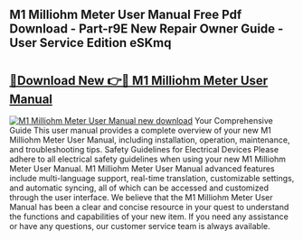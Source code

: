 ## M1 Milliohm Meter User Manual Free Pdf Download - Part-r9E New Repair Owner Guide - User Service Edition eSKmq

# <h2><a href="http://bc20847.oget.top/?id=M1+Milliohm+Meter+User+Manual">🔗Download New 👉🔴 M1 Milliohm Meter User Manual</a></h2>

[![M1 Milliohm Meter User Manual new download](https://i.imgur.com/5g1atiW.png)](http://bc20847.oget.top/?id=M1+Milliohm+Meter+User+Manual)
Your Comprehensive Guide This user manual provides a complete overview of your new M1 Milliohm Meter User Manual, including installation, operation, maintenance, and troubleshooting tips. Safety Guidelines for Electrical Devices Please adhere to all electrical safety guidelines when using your new M1 Milliohm Meter User Manual. M1 Milliohm Meter User Manual advanced features include multi-language support, real-time translation, customizable settings, and automatic syncing, all of which can be accessed and customized through the user interface. We believe that the M1 Milliohm Meter User Manual has been a clear and concise resource in your quest to understand the functions and capabilities of your new item. If you need any assistance or have any questions, our customer service team is always available.
